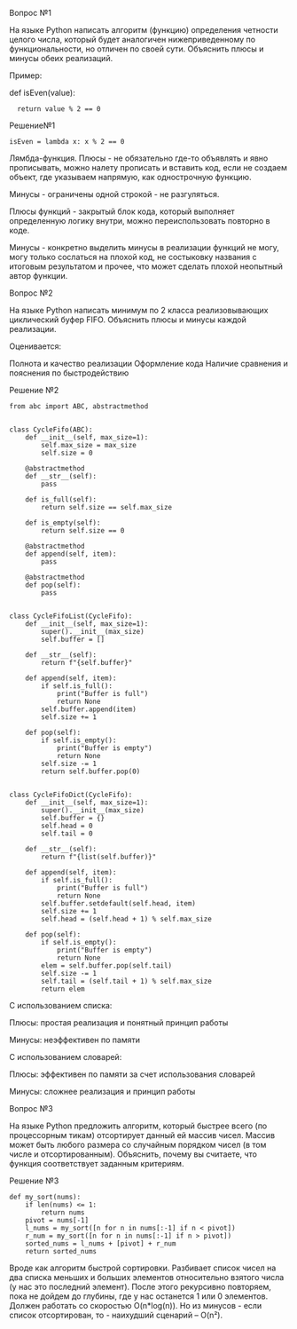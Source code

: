 Вопрос №1

На языке Python написать алгоритм (функцию) определения четности целого числа, который будет аналогичен нижеприведенному по функциональности, но отличен по своей сути. Объяснить плюсы и минусы обеих реализаций. 

Пример: 

def isEven(value):

      return value % 2 == 0

Решение№1

    isEven = lambda x: x % 2 == 0

Лямбда-функция. 
Плюсы - не обязательно где-то объявлять и явно прописывать, можно налету прописать и вставить код,
если не создаем объект, где указываем напрямую, как однострочную функцию.

Минусы - ограничены одной строкой - не разгуляться.

Плюсы функций - закрытый блок кода, который выполняет определенную логику внутри, можно переиспользовать повторно
в коде. 

Минусы - конкретно выделить минусы в реализации функций не могу, могу только сослаться на плохой код, не состыковку названия с итоговым результатом и прочее, что может сделать
плохой неопытный автор функции.

Вопрос №2

На языке Python написать минимум по 2 класса реализовывающих циклический буфер FIFO. Объяснить плюсы и минусы каждой реализации.

Оценивается:

Полнота и качество реализации
Оформление кода
Наличие сравнения и пояснения по быстродействию

Решение №2

    from abc import ABC, abstractmethod


    class CycleFifo(ABC):
        def __init__(self, max_size=1):
            self.max_size = max_size
            self.size = 0
    
        @abstractmethod
        def __str__(self):
            pass
    
        def is_full(self):
            return self.size == self.max_size
    
        def is_empty(self):
            return self.size == 0
    
        @abstractmethod
        def append(self, item):
            pass
    
        @abstractmethod
        def pop(self):
            pass


    class CycleFifoList(CycleFifo):
        def __init__(self, max_size=1):
            super().__init__(max_size)
            self.buffer = []
    
        def __str__(self):
            return f"{self.buffer}"
    
        def append(self, item):
            if self.is_full():
                print("Buffer is full")
                return None
            self.buffer.append(item)
            self.size += 1
    
        def pop(self):
            if self.is_empty():
                print("Buffer is empty")
                return None
            self.size -= 1
            return self.buffer.pop(0)


    class CycleFifoDict(CycleFifo):
        def __init__(self, max_size=1):
            super().__init__(max_size)
            self.buffer = {}
            self.head = 0
            self.tail = 0
    
        def __str__(self):
            return f"{list(self.buffer)}"
    
        def append(self, item):
            if self.is_full():
                print("Buffer is full")
                return None
            self.buffer.setdefault(self.head, item)
            self.size += 1
            self.head = (self.head + 1) % self.max_size
    
        def pop(self):
            if self.is_empty():
                print("Buffer is empty")
                return None
            elem = self.buffer.pop(self.tail)
            self.size -= 1
            self.tail = (self.tail + 1) % self.max_size
            return elem


С использованием списка:

Плюсы: простая реализация и понятный принцип работы

Минусы: неэффективен по памяти

С использованием словарей:

Плюсы: эффективен по памяти за счет использования словарей

Минусы: сложнее реализация и принцип работы

Вопрос №3

На языке Python предложить алгоритм, который быстрее всего (по процессорным тикам) отсортирует данный ей массив чисел. Массив может быть любого размера со случайным порядком чисел (в том числе и отсортированным). Объяснить, почему вы считаете, что функция соответствует заданным критериям.

Решение №3

    def my_sort(nums):
        if len(nums) <= 1:
            return nums
        pivot = nums[-1]
        l_nums = my_sort([n for n in nums[:-1] if n < pivot])
        r_num = my_sort([n for n in nums[:-1] if n > pivot])
        sorted_nums = l_nums + [pivot] + r_num
        return sorted_nums

Вроде как алгоритм быстрой сортировки. Разбивает список чисел на два списка меньших и больших элементов относительно
взятого числа (у нас это последний элемент). После этого рекурсивно повторяем, пока не дойдем до глубины, где у нас
останется 1 или 0 элементов. Должен работать со скоростью O(n*log(n)). Но из минусов - если список отсортирован, то -
наихудший сценарий – O(n²).
